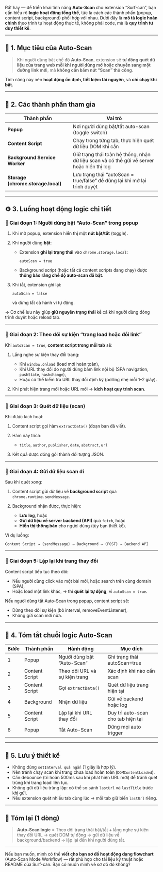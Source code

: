 Rất hay — để triển khai tính năng **Auto-Scan** cho extension “Surf-can”, bạn cần hiểu rõ **logic hoạt động tổng thể**, tức là cách các thành phần (popup, content script, background) phối hợp với nhau.
Dưới đây là **mô tả logic hoàn chỉnh** theo trình tự hoạt động thực tế, không phải code, mà là **quy trình tư duy thiết kế**.

---

## 🧠 1. Mục tiêu của Auto-Scan

> Khi người dùng bật chế độ **Auto-Scan**, extension sẽ **tự động quét dữ liệu của trang web mỗi khi người dùng mở hoặc chuyển sang một đường link mới**, mà **không cần bấm nút “Scan” thủ công**.

Tính năng này nên **hoạt động ổn định, tiết kiệm tài nguyên**, và **chỉ chạy khi bật**.

---

## 🧩 2. Các thành phần tham gia

| Thành phần                         | Vai trò                                                                                   |
| ---------------------------------- | ----------------------------------------------------------------------------------------- |
| **Popup**                          | Nơi người dùng bật/tắt auto-scan (toggle switch)                                          |
| **Content Script**                 | Chạy trong từng tab, thực hiện quét dữ liệu DOM khi cần                                   |
| **Background Service Worker**      | Giữ trạng thái toàn hệ thống, nhận dữ liệu scan và có thể gửi về server hoặc hiển thị log |
| **Storage (chrome.storage.local)** | Lưu trạng thái “autoScan = true/false” để dùng lại khi mở lại trình duyệt                 |

---

## ⚙️ 3. Luồng hoạt động logic chi tiết

### 🧩 Giai đoạn 1: Người dùng bật “Auto-Scan” trong popup

1. Khi mở popup, extension hiển thị một **nút bật/tắt** (toggle).
2. Khi người dùng **bật**:

   * Extension **ghi lại trạng thái** vào `chrome.storage.local`:

     ```
     autoScan = true
     ```
   * Background script (hoặc tất cả content scripts đang chạy) được **thông báo rằng chế độ auto-scan đã bật**.
3. Khi tắt, extension ghi lại:

   ```
   autoScan = false
   ```

   và dừng tất cả hành vi tự động.

→ Cơ chế lưu này giúp **giữ nguyên trạng thái** kể cả khi người dùng đóng trình duyệt hoặc reload tab.

---

### 🧩 Giai đoạn 2: Theo dõi sự kiện “trang load hoặc đổi link”

Khi `autoScan = true`, **content script trong mỗi tab** sẽ:

1. Lắng nghe sự kiện thay đổi trang:

   * Khi `window.onload` (load mới hoàn toàn),
   * Khi URL thay đổi do người dùng bấm link nội bộ (SPA navigation, `pushState`, `hashchange`),
   * Hoặc có thể kiểm tra URL thay đổi định kỳ (polling nhẹ mỗi 1–2 giây).
2. Khi phát hiện trang mới hoặc URL mới → **kích hoạt quy trình scan**.

---

### 🧩 Giai đoạn 3: Quét dữ liệu (scan)

Khi được kích hoạt:

1. Content script gọi hàm `extractData()` (đoạn bạn đã viết).
2. Hàm này trích:

   * `title`, `author`, `publisher`, `date`, `abstract`, `url`
3. Kết quả được đóng gói thành đối tượng JSON.

---

### 🧩 Giai đoạn 4: Gửi dữ liệu scan đi

Sau khi quét xong:

1. Content script gửi dữ liệu về **background script** qua `chrome.runtime.sendMessage`.
2. Background nhận được, thực hiện:

   * **Lưu log**, hoặc
   * **Gửi dữ liệu về server backend (API)** qua `fetch`, hoặc
   * **Hiển thị thông báo** cho người dùng (tùy bạn thiết kế).

Ví dụ luồng:

```
Content Script → (sendMessage) → Background → (POST) → Backend API
```

---

### 🧩 Giai đoạn 5: Lặp lại khi trang thay đổi

Content script tiếp tục theo dõi:

* Nếu người dùng click vào một bài mới, hoặc search trên cùng domain (SPA),
* Hoặc load một link khác,
  → thì **quét lại tự động**, vì `autoScan = true`.

Nếu người dùng tắt Auto-Scan trong popup, content script sẽ:

* Dừng theo dõi sự kiện (bỏ interval, removeEventListener),
* Không gửi scan mới nữa.

---

## 🔄 4. Tóm tắt chuỗi logic Auto-Scan

| Bước | Thành phần     | Hành động                     | Mục đích                           |
| ---- | -------------- | ----------------------------- | ---------------------------------- |
| 1    | Popup          | Người dùng bật “Auto-Scan”    | Ghi trạng thái autoScan=true       |
| 2    | Content Script | Theo dõi URL và sự kiện trang | Xác định khi nào cần scan          |
| 3    | Content Script | Gọi `extractData()`           | Quét dữ liệu trang hiện tại        |
| 4    | Background     | Nhận dữ liệu                  | Gửi về backend hoặc log            |
| 5    | Content Script | Lặp lại khi URL thay đổi      | Duy trì auto-scan cho tab hiện tại |
| 6    | Popup          | Tắt Auto-Scan                 | Dừng mọi auto trigger              |

---

## 🧠 5. Lưu ý thiết kế

* Không dùng `setInterval quá ngắn` (1 giây là hợp lý).
* Nên tránh chạy scan khi trang chưa load hoàn toàn (`DOMContentLoaded`).
* Cần debounce (trì hoãn 500ms sau khi phát hiện URL mới) để tránh quét trùng khi trang load liên tục.
* Không gửi dữ liệu trùng lặp: có thể so sánh `lastUrl` và `lastTitle` trước khi gửi.
* Nếu extension quét nhiều tab cùng lúc → mỗi tab giữ biến `lastUrl` riêng.

---

## 💬 Tóm lại (1 dòng)

> **Auto-Scan logic** = Theo dõi trạng thái bật/tắt + lắng nghe sự kiện thay đổi URL → quét DOM tự động → gửi dữ liệu về background/backend → lặp lại đến khi người dùng tắt.

---

Nếu bạn muốn, mình có thể **viết cho bạn sơ đồ hoạt động dạng flowchart** (Auto-Scan Mode Workflow) — rất phù hợp cho tài liệu kỹ thuật hoặc README của Surf-can.
Bạn có muốn mình vẽ sơ đồ đó không?

